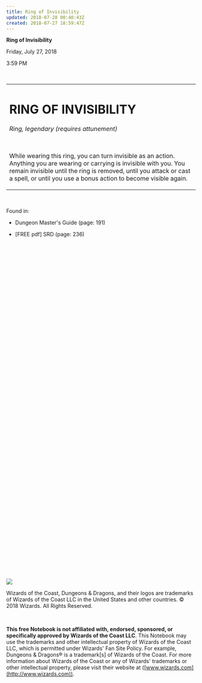 ```yaml
---
title: Ring of Invisibility
updated: 2018-07-28 00:40:43Z
created: 2018-07-27 18:59:47Z
---
```


**Ring of Invisibility**

Friday, July 27, 2018

3:59 PM

 

<table><tbody><tr class="odd"><td><h1 id="ring-of-invisibility"><strong>RING OF INVISIBILITY</strong></h1><p><em>Ring, legendary (requires attunement)</em></p><p> </p><p>While wearing this ring, you can turn invisible as an action. Anything you are wearing or carrying is invisible with you. You remain invisible until the ring is removed, until you attack or cast a spell, or until you use a bonus action to become visible again.</p></td></tr></tbody></table>

 

Found in:

-   Dungeon Master's Guide (page: 191)

-   \[FREE pdf\] SRD (page: 236)

##  

 

 

 

 

 

 

 

 

 

 

 

 

 

 

 

 

 

 

 

 

 

 

 

 

 

 

 

![](tmp\media\image1.png)

Wizards of the Coast, Dungeons & Dragons, and their logos are trademarks of Wizards of the Coast LLC in the United States and other countries. © 2018 Wizards. All Rights Reserved.

 

**This free Notebook is not affiliated with, endorsed, sponsored, or specifically approved by Wizards of the Coast LLC**. This Notebook may use the trademarks and other intellectual property of Wizards of the Coast LLC, which is permitted under Wizards' Fan Site Policy. For example, Dungeons & Dragons® is a trademark\[s\] of Wizards of the Coast. For more information about Wizards of the Coast or any of Wizards' trademarks or other intellectual property, please visit their website at ([www.wizards.com](http://www.wizards.com)).
